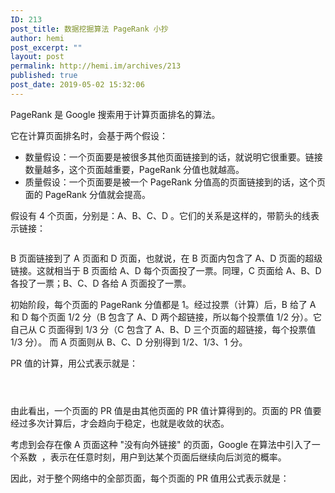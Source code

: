 ```yaml
---
ID: 213
post_title: 数据挖掘算法 PageRank 小抄
author: hemi
post_excerpt: ""
layout: post
permalink: http://hemi.im/archives/213
published: true
post_date: 2019-05-02 15:32:06
---
```

<!-- wp:paragraph -->
<p>PageRank 是 Google 搜索用于计算页面排名的算法。</p>
<!-- /wp:paragraph -->

<!-- wp:paragraph -->
<p>它在计算页面排名时，会基于两个假设：</p>
<!-- /wp:paragraph -->

<!-- wp:list -->
<ul><li>数量假设：一个页面要是被很多其他页面链接到的话，就说明它很重要。链接数量越多，这个页面越重要，PageRank 分值也就越高。</li><li>质量假设：一个页面要是被一个 PageRank 分值高的页面链接到的话，这个页面的 PageRank 分值就会提高。</li></ul>
<!-- /wp:list -->

<!-- wp:paragraph -->
<p>假设有 4 个页面，分别是：A、B、C、D 。它们的关系是这样的，带箭头的线表示链接：</p>
<!-- /wp:paragraph -->

<!-- wp:image -->
<figure class="wp-block-image"><img src="https://i.loli.net/2019/05/02/5cca96616d7b3.png" alt=""/></figure>
<!-- /wp:image -->

<!-- wp:paragraph -->
<p>B 页面链接到了 A 页面和 D 页面，也就说，在 B 页面内包含了 A、D 页面的超级链接。这就相当于 B 页面给 A、D 每个页面投了一票。同理，C 页面给 A、B、D 各投了一票；B、C、D 各给 A 页面投了一票。</p>
<!-- /wp:paragraph -->

<!-- wp:paragraph -->
<p>初始阶段，每个页面的 PageRank 分值都是 1。经过投票（计算）后，B 给了 A 和 D 每个页面 1/2 分（B 包含了 A、D 两个超链接，所以每个投票值 1/2 分）。它自己从 C 页面得到 1/3 分（C 包含了 A、B、D 三个页面的超链接，每个投票值 1/3 分）。 而 A 页面则从 B、C、D 分别得到 1/2、1/3、1 分。</p>
<!-- /wp:paragraph -->

<!-- wp:paragraph -->
<p>PR 值的计算，用公式表示就是：</p>
<!-- /wp:paragraph -->

<!-- wp:image -->
<figure class="wp-block-image"><img src="https://www.zhihu.com/equation?tex=PR(A)%20=%20\frac{PR(B)}{2}%2b\frac{PR(%20C%20)}{3}%2b\frac{PR(D)}{1}" alt=""/></figure>
<!-- /wp:image -->

<!-- wp:image -->
<figure class="wp-block-image"><img src="https://www.zhihu.com/equation?tex=PR(B)%20=%20\frac{PR(%20C%20)}{3}" alt=""/></figure>
<!-- /wp:image -->

<!-- wp:image -->
<figure class="wp-block-image"><img src="https://www.zhihu.com/equation?tex=PR(D)%20=%20\frac{PR(B)}{2}%2b\frac{PR(%20C%20)}{3}" alt=""/></figure>
<!-- /wp:image -->

<!-- wp:paragraph -->
<p>由此看出，一个页面的 PR 值是由其他页面的 PR 值计算得到的。页面的 PR 值要经过多次计算后，才会趋向于稳定，也就是收敛的状态。</p>
<!-- /wp:paragraph -->

<!-- wp:paragraph -->
<p>考虑到会存在像 A 页面这种 "没有向外链接" 的页面，Google 在算法中引入了一个系数 ​ ，表示在任意时刻，用户到达某个页面后继续向后浏览的概率。</p>
<!-- /wp:paragraph -->

<!-- wp:paragraph -->
<p>因此，对于整个网络中的全部页面，每个页面的 PR 值用公式表示就是：</p>
<!-- /wp:paragraph -->

<!-- wp:image -->
<figure class="wp-block-image"><img src="https://www.zhihu.com/equation?tex=PageRank(P_{i})=\alpha%20\sum_{P_{j}\in%20M(P_{i})}^{}{\frac{PageRank(P_{j})}{L(P_{j})}}%20%2b%20\frac{1-\alpha}{N}" alt=""/></figure>
<!-- /wp:image -->

<!-- wp:image -->
<figure class="wp-block-image"><img src="https://www.zhihu.com/equation?tex=%E5%85%B6%E4%B8%AD%EF%BC%8C%20p_1,%20p_2,%20%E2%80%A6,%20p_N%20%E6%98%AF%E8%A2%AB%E7%A0%94%E7%A9%B6%E7%9A%84%E9%A1%B5%E9%9D%A2%EF%BC%8C%20M(p_i)%20%E6%98%AF%E5%8C%85%E5%90%AB%E6%9C%89%20p_i%20%E8%B6%85%E9%93%BE%E6%8E%A5%E7%9A%84\\%E9%9B%86%E5%90%88%EF%BC%8C%20L(p_j)%20%E6%98%AF%20p_j%20%E9%A1%B5%E9%9D%A2%E5%8C%85%E5%90%AB%E7%9A%84%E8%B6%85%E9%93%BE%E6%8E%A5%E6%95%B0%EF%BC%8C%E8%80%8C%20N%20%E6%98%AF%E6%89%80%E6%9C%89%E9%A1%B5%E9%9D%A2%E7%9A%84%E6%95%B0%E9%87%8F%E3%80%82" alt=""/></figure>
<!-- /wp:image -->